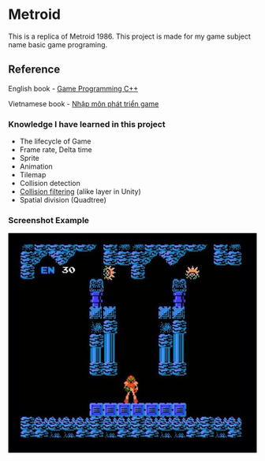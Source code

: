 # Metroid
This is a replica of Metroid 1986.
This project is made for my game subject name basic game programing.

## Reference
English book - [Game Programming C++](https://www.amazon.com/Game-Programming-Creating-Games-Design/dp/0134597206)

Vietnamese book - [Nhập môn phát triển game](http://sachdaihoc.edu.vn/san-pham/1/sach/18/tin-hoc/1342/giao-trinh-nhap-mon-phat-trien-game.htm)

### Knowledge I have learned in this project
* The lifecycle of Game
* Frame rate, Delta time
* Sprite
* Animation
* Tilemap
* Collision detection
* [Collision filtering](http://www.iforce2d.net/b2dtut/collision-filtering) (alike layer in Unity)
* Spatial division (Quadtree)

### Screenshot Example
![Image description](https://github.com/ducthong230497/Metroid/blob/master/metroid.jpg)
